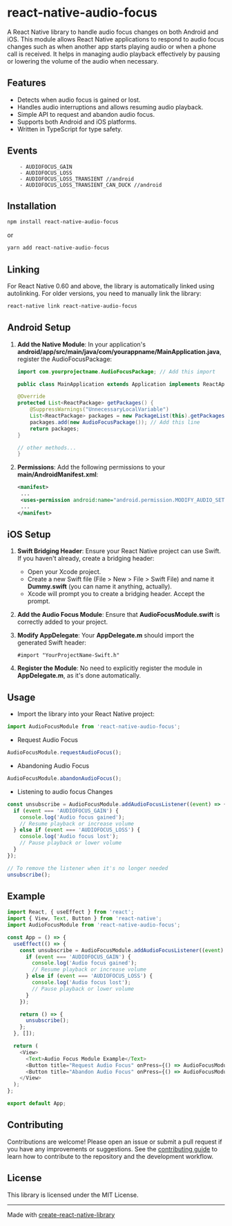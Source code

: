 # react-native-audio-focus

A React Native library to handle audio focus changes on both Android and iOS. This module allows React Native applications to respond to audio focus changes such as when another app starts playing audio or when a phone call is received. It helps in managing audio playback effectively by pausing or lowering the volume of the audio when necessary.

## Features

- Detects when audio focus is gained or lost.
- Handles audio interruptions and allows resuming audio playback.
- Simple API to request and abandon audio focus.
- Supports both Android and iOS platforms.
- Written in TypeScript for type safety.

## Events

```
    - AUDIOFOCUS_GAIN
    - AUDIOFOCUS_LOSS
    - AUDIOFOCUS_LOSS_TRANSIENT //android
    - AUDIOFOCUS_LOSS_TRANSIENT_CAN_DUCK //android
```

## Installation

```sh
npm install react-native-audio-focus
```

or

```sh
yarn add react-native-audio-focus
```

## Linking

For React Native 0.60 and above, the library is automatically linked using autolinking. For older versions, you need to manually link the library:

```sh
react-native link react-native-audio-focus
```

## Android Setup

1. **Add the Native Module**: In your application's
   **android/app/src/main/java/com/yourappname/MainApplication.java**, register the AudioFocusPackage:

   ```java
   import com.yourprojectname.AudioFocusPackage; // Add this import

   public class MainApplication extends Application implements ReactApplication {

   @Override
   protected List<ReactPackage> getPackages() {
       @SuppressWarnings("UnnecessaryLocalVariable")
       List<ReactPackage> packages = new PackageList(this).getPackages();
       packages.add(new AudioFocusPackage()); // Add this line
       return packages;
   }

   // other methods...
   }

   ```

2. **Permissions**: Add the following permissions to your **main/AndroidManifest.xml**:
   ```xml
   <manifest>
    ...
    <uses-permission android:name="android.permission.MODIFY_AUDIO_SETTINGS" />
    ...
   </manifest>
   ```

## iOS Setup

1. **Swift Bridging Header**: Ensure your React Native project can use Swift. If you haven't already, create a bridging header:

   - Open your Xcode project.
   - Create a new Swift file (File > New > File > Swift File) and name it **Dummy.swift** (you can name it anything, actually).
   - Xcode will prompt you to create a bridging header. Accept the prompt.

2. **Add the Audio Focus Module**: Ensure that **AudioFocusModule.swift** is correctly added to your project.

3. **Modify AppDelegate**: Your **AppDelegate.m** should import the generated Swift header:

   ```objc
   #import "YourProjectName-Swift.h"
   ```

4. **Register the Module**: No need to explicitly register the module in **AppDelegate.m**, as it's done automatically.

## Usage

- Import the library into your React Native project:

```typescript
import AudioFocusModule from 'react-native-audio-focus';
```

- Request Audio Focus

```typescript
AudioFocusModule.requestAudioFocus();
```

- Abandoning Audio Focus

```typescript
AudioFocusModule.abandonAudioFocus();
```

- Listening to audio focus Changes

```typescript
const unsubscribe = AudioFocusModule.addAudioFocusListener((event) => {
  if (event === 'AUDIOFOCUS_GAIN') {
    console.log('Audio focus gained');
    // Resume playback or increase volume
  } else if (event === 'AUDIOFOCUS_LOSS') {
    console.log('Audio focus lost');
    // Pause playback or lower volume
  }
});

// To remove the listener when it's no longer needed
unsubscribe();
```

## Example

```typescript
import React, { useEffect } from 'react';
import { View, Text, Button } from 'react-native';
import AudioFocusModule from 'react-native-audio-focus';

const App = () => {
  useEffect(() => {
    const unsubscribe = AudioFocusModule.addAudioFocusListener((event) => {
      if (event === 'AUDIOFOCUS_GAIN') {
        console.log('Audio focus gained');
        // Resume playback or increase volume
      } else if (event === 'AUDIOFOCUS_LOSS') {
        console.log('Audio focus lost');
        // Pause playback or lower volume
      }
    });

    return () => {
      unsubscribe();
    };
  }, []);

  return (
    <View>
      <Text>Audio Focus Module Example</Text>
      <Button title="Request Audio Focus" onPress={() => AudioFocusModule.requestAudioFocus()} />
      <Button title="Abandon Audio Focus" onPress={() => AudioFocusModule.abandonAudioFocus()} />
    </View>
  );
};

export default App;

```

## Contributing

Contributions are welcome! Please open an issue or submit a pull request if you have any improvements or suggestions.
See the [contributing guide](CONTRIBUTING.md) to learn how to contribute to the repository and the development workflow.

## License

This library is licensed under the MIT License.

---

Made with [create-react-native-library](https://github.com/callstack/react-native-builder-bob)
